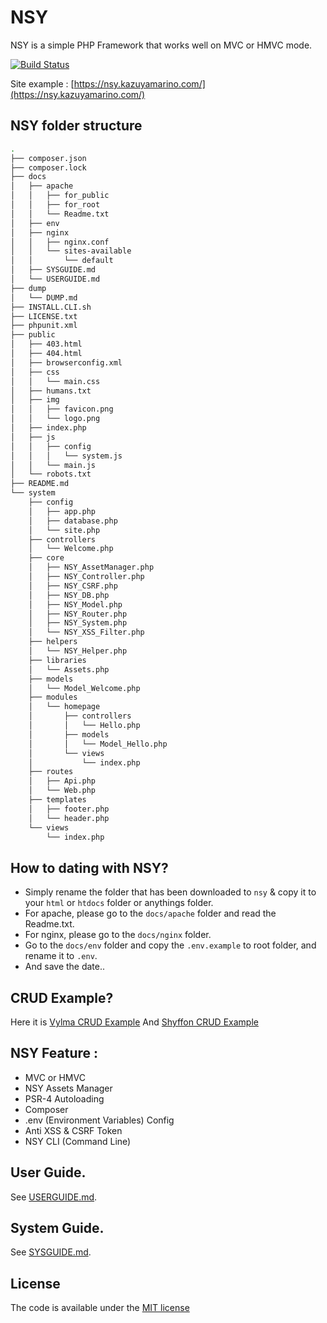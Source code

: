 # NSY
NSY is a simple PHP Framework that works well on MVC or HMVC mode.

[![Build Status](https://travis-ci.org/kazuyamarino/nsy.svg?branch=master)](https://travis-ci.org/kazuyamarino/nsy)

Site example :
[https://nsy.kazuyamarino.com/](https://nsy.kazuyamarino.com/)


## NSY folder structure

```bash
.
├── composer.json
├── composer.lock
├── docs
│   ├── apache
│   │   ├── for_public
│   │   ├── for_root
│   │   └── Readme.txt
│   ├── env
│   ├── nginx
│   │   ├── nginx.conf
│   │   └── sites-available
│   │       └── default
│   ├── SYSGUIDE.md
│   └── USERGUIDE.md
├── dump
│   └── DUMP.md
├── INSTALL.CLI.sh
├── LICENSE.txt
├── phpunit.xml
├── public
│   ├── 403.html
│   ├── 404.html
│   ├── browserconfig.xml
│   ├── css
│   │   └── main.css
│   ├── humans.txt
│   ├── img
│   │   ├── favicon.png
│   │   └── logo.png
│   ├── index.php
│   ├── js
│   │   ├── config
│   │   │   └── system.js
│   │   └── main.js
│   └── robots.txt
├── README.md
└── system
    ├── config
    │   ├── app.php
    │   ├── database.php
    │   └── site.php
    ├── controllers
    │   └── Welcome.php
    ├── core
    │   ├── NSY_AssetManager.php
    │   ├── NSY_Controller.php
    │   ├── NSY_CSRF.php
    │   ├── NSY_DB.php
    │   ├── NSY_Model.php
    │   ├── NSY_Router.php
    │   ├── NSY_System.php
    │   └── NSY_XSS_Filter.php
    ├── helpers
    │   └── NSY_Helper.php
    ├── libraries
    │   └── Assets.php
    ├── models
    │   └── Model_Welcome.php
    ├── modules
    │   └── homepage
    │       ├── controllers
    │       │   └── Hello.php
    │       ├── models
    │       │   └── Model_Hello.php
    │       └── views
    │           └── index.php
    ├── routes
    │   ├── Api.php
    │   └── Web.php
    ├── templates
    │   ├── footer.php
    │   └── header.php
    └── views
        └── index.php
```


## How to dating with NSY?
* Simply rename the folder that has been downloaded to `nsy` & copy it to your `html` or `htdocs` folder or anythings folder.
* For apache, please go to the `docs/apache` folder and read the Readme.txt.
* For nginx, please go to the `docs/nginx` folder.
* Go to the `docs/env` folder and copy the `.env.example` to root folder, and rename it to `.env`.
* And save the date..


## CRUD Example?
Here it is [Vylma CRUD Example](https://github.com/kazuyamarino/vylma-crud)
And [Shyffon CRUD Example](https://github.com/kazuyamarino/shyffon-crud)


## NSY Feature :
* MVC or HMVC
* NSY Assets Manager
* PSR-4 Autoloading
* Composer
* .env (Environment Variables) Config
* Anti XSS & CSRF Token
* NSY CLI (Command Line)


## User Guide.
See [USERGUIDE.md](https://github.com/kazuyamarino/nsy/blob/master/docs/USERGUIDE.md).

## System Guide.
See [SYSGUIDE.md](https://github.com/kazuyamarino/nsy/blob/master/docs/SYSGUIDE.md).


## License
The code is available under the [MIT license](LICENSE.txt)
